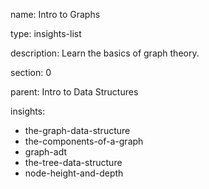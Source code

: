 name: Intro to Graphs

type: insights-list

description: Learn the basics of graph theory.

section: 0

parent: Intro to Data Structures

insights:
  - the-graph-data-structure
  - the-components-of-a-graph
  - graph-adt
  - the-tree-data-structure
  - node-height-and-depth
